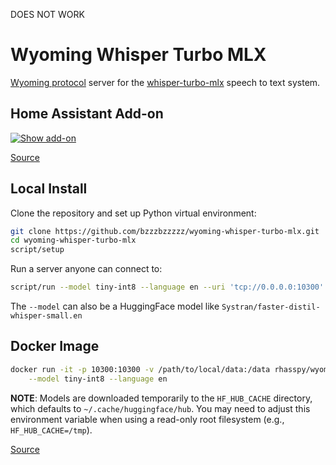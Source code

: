 DOES NOT WORK

# Wyoming Whisper Turbo MLX

[Wyoming protocol](https://github.com/rhasspy/wyoming) server for the [whisper-turbo-mlx](https://github.com/JosefAlbers/whisper-turbo-mlx) speech to text system.

## Home Assistant Add-on

[![Show add-on](https://my.home-assistant.io/badges/supervisor_addon.svg)](https://my.home-assistant.io/redirect/supervisor_addon/?addon=core_whisper)

[Source](https://github.com/home-assistant/addons/tree/master/whisper)

## Local Install

Clone the repository and set up Python virtual environment:

``` sh
git clone https://github.com/bzzzbzzzzz/wyoming-whisper-turbo-mlx.git
cd wyoming-whisper-turbo-mlx
script/setup
```

Run a server anyone can connect to:

```sh
script/run --model tiny-int8 --language en --uri 'tcp://0.0.0.0:10300' --data-dir /data --download-dir /data
```

The `--model` can also be a HuggingFace model like `Systran/faster-distil-whisper-small.en`

## Docker Image

``` sh
docker run -it -p 10300:10300 -v /path/to/local/data:/data rhasspy/wyoming-whisper \
    --model tiny-int8 --language en
```

**NOTE**: Models are downloaded temporarily to the `HF_HUB_CACHE` directory, which defaults to `~/.cache/huggingface/hub`.
You may need to adjust this environment variable when using a read-only root filesystem (e.g., `HF_HUB_CACHE=/tmp`).

[Source](https://github.com/rhasspy/wyoming-addons/tree/master/whisper)
